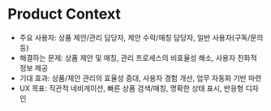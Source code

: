 # Product Context

- 주요 사용자: 상품 제안/관리 담당자, 제안 수락/매칭 담당자, 일반 사용자(구독/문의 등)
- 해결하는 문제: 상품 제안 및 매칭, 관리 프로세스의 비효율성 해소, 사용자 친화적 정보 제공
- 기대 효과: 상품/제안 관리의 효율성 증대, 사용자 경험 개선, 업무 자동화 기반 마련
- UX 목표: 직관적 네비게이션, 빠른 상품 검색/매칭, 명확한 상태 표시, 반응형 디자인
